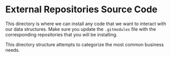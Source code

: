 # External Repositories Source Code 
This directory is where we can install any code that we want to interact with our data structures. Make sure you update the `.gitmodules` file with the corresponding repositories that you will be installing.

This directory structure attempts to categorize the most common business needs.